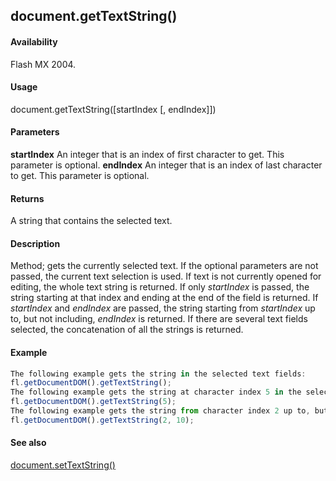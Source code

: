 ## document.getTextString()

#### Availability

Flash MX 2004.

#### Usage

document.getTextString([startIndex [, endIndex]])

#### Parameters

**startIndex** An integer that is an index of first character to get. This parameter is optional.
**endIndex** An integer that is an index of last character to get. This parameter is optional.

#### Returns

A string that contains the selected text.

#### Description

Method; gets the currently selected text. If the optional parameters are not passed, the current text selection is used. If text is not currently opened for editing, the whole text string is returned. If only *startIndex* is passed, the string starting at that index and ending at the end of the field is returned. If *startIndex* and *endIndex* are passed, the string starting from *startIndex* up to, but not including, *endIndex* is returned.
If there are several text fields selected, the concatenation of all the strings is returned.

#### Example

```javascript
The following example gets the string in the selected text fields:
fl.getDocumentDOM().getTextString();
The following example gets the string at character index 5 in the selected text fields:
fl.getDocumentDOM().getTextString(5);
The following example gets the string from character index 2 up to, but not including, character index 10:
fl.getDocumentDOM().getTextString(2, 10);

```
#### See also

[document.setTextString()](../Document_object/docu9908.md)
